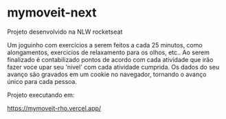 # mymoveit-next
Projeto desenvolvido na NLW rocketseat

Um joguinho com exercícios a serem feitos a cada 25 minutos, como alongamentos, exercicios de 
relaxamento para os olhos, etc.. Ao serem finalizado é contabilizado pontos de acordo com cada atividade 
que irão fazer voce upar seu 'nivel' com cada atividade cumprida. Os dados do seu avanço são gravados 
em um cookie no navegador, tornando o avanço único para cada pessoa.

Projeto executando em:

https://mymoveit-rho.vercel.app/
